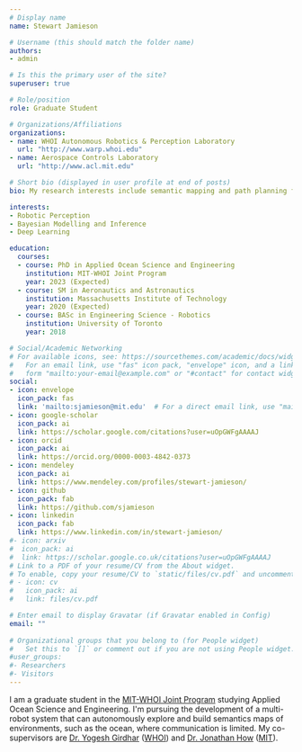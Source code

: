 ```yaml
---
# Display name
name: Stewart Jamieson

# Username (this should match the folder name)
authors:
- admin

# Is this the primary user of the site?
superuser: true

# Role/position
role: Graduate Student

# Organizations/Affiliations
organizations:
- name: WHOI Autonomous Robotics & Perception Laboratory
  url: "http://www.warp.whoi.edu"
- name: Aerospace Controls Laboratory
  url: "http://www.acl.mit.edu"

# Short bio (displayed in user profile at end of posts)
bio: My research interests include semantic mapping and path planning for multi-agent underwater robotic systems.

interests:
- Robotic Perception
- Bayesian Modelling and Inference
- Deep Learning

education:
  courses:
  - course: PhD in Applied Ocean Science and Engineering
    institution: MIT-WHOI Joint Program
    year: 2023 (Expected)
  - course: SM in Aeronautics and Astronautics
    institution: Massachusetts Institute of Technology
    year: 2020 (Expected)
  - course: BASc in Engineering Science - Robotics
    institution: University of Toronto
    year: 2018

# Social/Academic Networking
# For available icons, see: https://sourcethemes.com/academic/docs/widgets/#icons
#   For an email link, use "fas" icon pack, "envelope" icon, and a link in the
#   form "mailto:your-email@example.com" or "#contact" for contact widget.
social:
- icon: envelope
  icon_pack: fas
  link: 'mailto:sjamieson@mit.edu'  # For a direct email link, use "mailto:test@example.org".
- icon: google-scholar
  icon_pack: ai
  link: https://scholar.google.com/citations?user=uOpGWFgAAAAJ
- icon: orcid
  icon_pack: ai
  link: https://orcid.org/0000-0003-4842-0373
- icon: mendeley
  icon_pack: ai
  link: https://www.mendeley.com/profiles/stewart-jamieson/
- icon: github
  icon_pack: fab
  link: https://github.com/sjamieson
- icon: linkedin
  icon_pack: fab
  link: https://www.linkedin.com/in/stewart-jamieson/
#- icon: arxiv
#  icon_pack: ai
#  link: https://scholar.google.co.uk/citations?user=uOpGWFgAAAAJ
# Link to a PDF of your resume/CV from the About widget.
# To enable, copy your resume/CV to `static/files/cv.pdf` and uncomment the lines below.  
# - icon: cv
#   icon_pack: ai
#   link: files/cv.pdf

# Enter email to display Gravatar (if Gravatar enabled in Config)
email: ""
  
# Organizational groups that you belong to (for People widget)
#   Set this to `[]` or comment out if you are not using People widget.  
#user_groups:
#- Researchers
#- Visitors
---
```


I am a graduate student in the <a href="http://mit.whoi.edu/">MIT-WHOI Joint Program</a> studying Applied Ocean Science and Engineering. I'm pursuing the development of a multi-robot system that can autonomously explore and build semantics maps of environments, such as the ocean, where communication is limited. My co-supervisors are <a href="http://warp.whoi.edu/">Dr. Yogesh Girdhar</a> (<a href="https://www.whoi.edu">WHOI</a>) and <a href="http://www.mit.edu/people/jhow/">Dr. Jonathan How</a> (<a href="https://www.mit.edu">MIT</a>).
